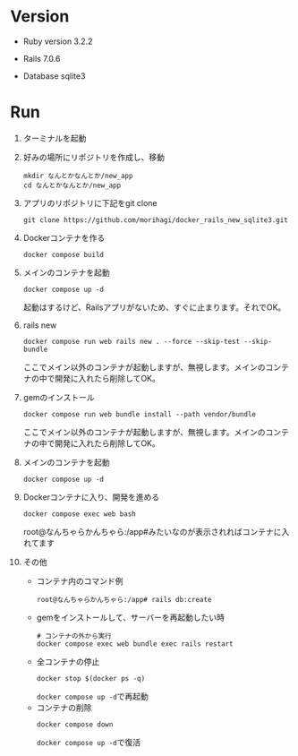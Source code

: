 # Version
* Ruby version
3.2.2

* Rails
7.0.6

* Database
sqlite3

# Run
1. ターミナルを起動
2. 好みの場所にリポジトリを作成し、移動
    ```
    mkdir なんとかなんとか/new_app
    cd なんとかなんとか/new_app
    ```
3. アプリのリポジトリに下記をgit clone
    ```
    git clone https://github.com/morihagi/docker_rails_new_sqlite3.git
    ```
4. Dockerコンテナを作る
    ```
    docker compose build
    ```
5. メインのコンテナを起動
    ```
    docker compose up -d
    ```
    起動はするけど、Railsアプリがないため、すぐに止まります。それでOK。
6. rails new
    ```
    docker compose run web rails new . --force --skip-test --skip-bundle
    ```
    ここでメイン以外のコンテナが起動しますが、無視します。メインのコンテナの中で開発に入れたら削除してOK。
7. gemのインストール
    ```
    docker compose run web bundle install --path vendor/bundle
    ```
    ここでメイン以外のコンテナが起動しますが、無視します。メインのコンテナの中で開発に入れたら削除してOK。
8. メインのコンテナを起動
    ```
    docker compose up -d
    ```
9. Dockerコンテナに入り、開発を進める
    ```
    docker compose exec web bash
    ```
    root@なんちゃらかんちゃら:/app#みたいなのが表示されればコンテナに入れてます

10. その他

    - コンテナ内のコマンド例
        ```
        root@なんちゃらかんちゃら:/app# rails db:create
        ```
    - gemをインストールして、サーバーを再起動したい時
        ```
        # コンテナの外から実行
        docker compose exec web bundle exec rails restart
        ```
    - 全コンテナの停止
        ```
        docker stop $(docker ps -q)
        ```
        `docker compose up -d`で再起動
    - コンテナの削除
        ```
        docker compose down
        ```
        `docker compose up -d`で復活
